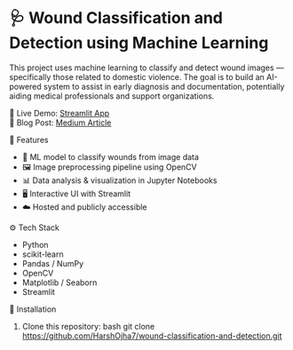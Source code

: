 # 🩺 Wound Classification and Detection using Machine Learning

This project uses machine learning to classify and detect wound images — specifically those related to domestic violence. The goal is to build an AI-powered system to assist in early diagnosis and documentation, potentially aiding medical professionals and support organizations.

🔗 Live Demo: [Streamlit App](https://wound-classification-h6ypwussjonwuwcjsgcrrh.streamlit.app/)  
📖 Blog Post: [Medium Article](https://medium.com/@jaimai2006/wound-classification-3d89dee6d402)

 📌 Features

- 🧠 ML model to classify wounds from image data
- 🖼️ Image preprocessing pipeline using OpenCV
- 📊 Data analysis & visualization in Jupyter Notebooks
- 🖥️ Interactive UI with Streamlit
- ☁️ Hosted and publicly accessible

 ⚙️ Tech Stack

- Python
- scikit-learn
- Pandas / NumPy
- OpenCV
- Matplotlib / Seaborn
- Streamlit

🧪 Installation

1. Clone this repository:
   bash
   git clone https://github.com/HarshOjha7/wound-classification-and-detection.git
